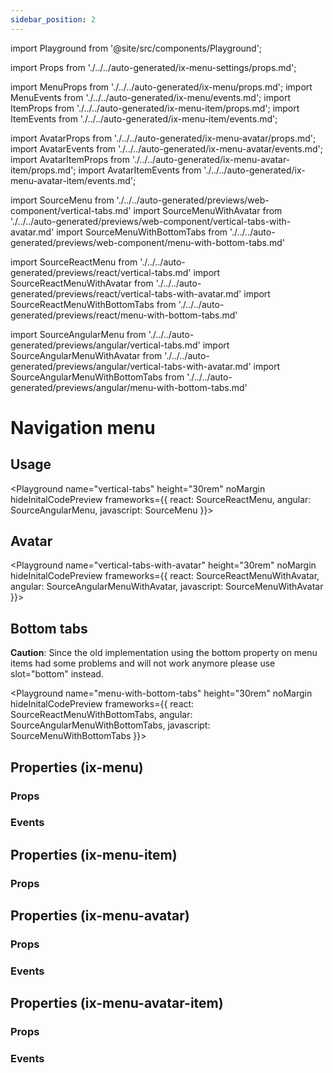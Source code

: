 ```yaml
---
sidebar_position: 2
---
```


import Playground from '@site/src/components/Playground';

import Props from './../../auto-generated/ix-menu-settings/props.md';

import MenuProps from './../../auto-generated/ix-menu/props.md';
import MenuEvents from './../../auto-generated/ix-menu/events.md';
import ItemProps from './../../auto-generated/ix-menu-item/props.md';
import ItemEvents from './../../auto-generated/ix-menu-item/events.md';

import AvatarProps from './../../auto-generated/ix-menu-avatar/props.md';
import AvatarEvents from './../../auto-generated/ix-menu-avatar/events.md';
import AvatarItemProps from './../../auto-generated/ix-menu-avatar-item/props.md';
import AvatarItemEvents from './../../auto-generated/ix-menu-avatar-item/events.md';

import SourceMenu from './../../auto-generated/previews/web-component/vertical-tabs.md'
import SourceMenuWithAvatar from './../../auto-generated/previews/web-component/vertical-tabs-with-avatar.md'
import SourceMenuWithBottomTabs from './../../auto-generated/previews/web-component/menu-with-bottom-tabs.md'

import SourceReactMenu from './../../auto-generated/previews/react/vertical-tabs.md'
import SourceReactMenuWithAvatar from './../../auto-generated/previews/react/vertical-tabs-with-avatar.md'
import SourceReactMenuWithBottomTabs from './../../auto-generated/previews/react/menu-with-bottom-tabs.md'

import SourceAngularMenu from './../../auto-generated/previews/angular/vertical-tabs.md'
import SourceAngularMenuWithAvatar from './../../auto-generated/previews/angular/vertical-tabs-with-avatar.md'
import SourceAngularMenuWithBottomTabs from './../../auto-generated/previews/angular/menu-with-bottom-tabs.md'

# Navigation menu

## Usage

<Playground
name="vertical-tabs" height="30rem" noMargin
hideInitalCodePreview
frameworks={{
  react: SourceReactMenu,
  angular: SourceAngularMenu,
  javascript: SourceMenu
}}></Playground>

## Avatar

<Playground
name="vertical-tabs-with-avatar" height="30rem" noMargin
hideInitalCodePreview
frameworks={{
  react: SourceReactMenuWithAvatar,
  angular: SourceAngularMenuWithAvatar,
  javascript: SourceMenuWithAvatar
}}></Playground>

## Bottom tabs

<div class="siemens-brand-section">
  <strong>Caution</strong>: Since the old implementation using the bottom property on menu items had some problems and will not work anymore please use slot="bottom" instead.
</div>

<Playground
name="menu-with-bottom-tabs" height="30rem" noMargin
hideInitalCodePreview
frameworks={{
  react: SourceReactMenuWithBottomTabs,
  angular: SourceAngularMenuWithBottomTabs,
  javascript: SourceMenuWithBottomTabs
}}></Playground>

## Properties (ix-menu)

### Props

<MenuProps />

### Events

<MenuEvents />

## Properties (ix-menu-item)

### Props

<ItemProps />

## Properties (ix-menu-avatar)

### Props

<AvatarProps />

### Events

<AvatarEvents />

## Properties (ix-menu-avatar-item)

### Props

<AvatarItemProps />

### Events

<AvatarItemEvents />
